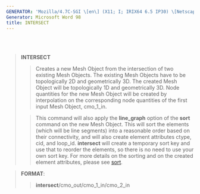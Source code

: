 ```yaml
---
GENERATOR: 'Mozilla/4.7C-SGI \[en\] (X11; I; IRIX64 6.5 IP30) \[Netscape\]'
Generator: Microsoft Word 98
title: INTERSECT
---
```


 \
 

> **INTERSECT**
>
> > Creates a new Mesh Object from the intersection of two existing Mesh
> > Objects. The existing Mesh Objects have to be topologically 2D and
> > geometrically 3D. The created Mesh Object will be topologically 1D
> > and geometrically 3D. Node quantities for the new Mesh Object will
> > be created by interpolation on the corresponding node quantities of
> > the first input Mesh Object, cmo\_1\_in.
>
> > This command will also apply the **line\_graph** option of the
> > **sort** command on the new Mesh Object. This will sort the elements
> > (which will be line segments) into a reasonable order based on their
> > connectivity, and will also create element attributes ctype, cid,
> > and loop\_id. **intersect** will create a temporary sort key and use
> > that to reorder the elements, so there is no need to use your own
> > sort key. For more details on the sorting and on the created element
> > attributes, please see [sort](SORT.md).

> **FORMAT**:
>
> > **intersect**/cmo\_out/cmo\_1\_in/cmo\_2\_in

